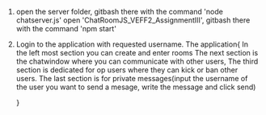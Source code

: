 

1.
	open the server folder, gitbash there with the command 'node chatserver.js'
	open 'ChatRoomJS_VEFF2_AssignmentIII', gitbash there with the command 'npm start'
	
2.
	Login to the application with requested username.
	The application{
		In the left most section you can create and enter rooms
		The next section is the chatwindow where you can communicate with other users,
		The third section is dedicated for op users where they can kick or ban other users.
		The last section is for private messages(input the username of the user you want to send a mesage, write the message and click send)
	
	}